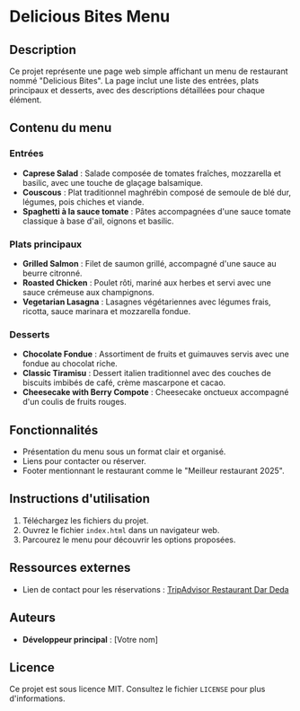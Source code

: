# Delicious Bites Menu

## Description
Ce projet représente une page web simple affichant un menu de restaurant nommé "Delicious Bites". La page inclut une liste des entrées, plats principaux et desserts, avec des descriptions détaillées pour chaque élément.

## Contenu du menu

### Entrées
- **Caprese Salad** : Salade composée de tomates fraîches, mozzarella et basilic, avec une touche de glaçage balsamique.
- **Couscous** : Plat traditionnel maghrébin composé de semoule de blé dur, légumes, pois chiches et viande.
- **Spaghetti à la sauce tomate** : Pâtes accompagnées d'une sauce tomate classique à base d'ail, oignons et basilic.

### Plats principaux
- **Grilled Salmon** : Filet de saumon grillé, accompagné d'une sauce au beurre citronné.
- **Roasted Chicken** : Poulet rôti, mariné aux herbes et servi avec une sauce crémeuse aux champignons.
- **Vegetarian Lasagna** : Lasagnes végétariennes avec légumes frais, ricotta, sauce marinara et mozzarella fondue.

### Desserts
- **Chocolate Fondue** : Assortiment de fruits et guimauves servis avec une fondue au chocolat riche.
- **Classic Tiramisu** : Dessert italien traditionnel avec des couches de biscuits imbibés de café, crème mascarpone et cacao.
- **Cheesecake with Berry Compote** : Cheesecake onctueux accompagné d'un coulis de fruits rouges.

## Fonctionnalités
- Présentation du menu sous un format clair et organisé.
- Liens pour contacter ou réserver.
- Footer mentionnant le restaurant comme le "Meilleur restaurant 2025".

## Instructions d'utilisation
1. Téléchargez les fichiers du projet.
2. Ouvrez le fichier `index.html` dans un navigateur web.
3. Parcourez le menu pour découvrir les options proposées.

## Ressources externes
- Lien de contact pour les réservations : [TripAdvisor Restaurant Dar Deda](https://www.tripadvisor.fr/Restaurant_Review-g293757-d1727826-Reviews-Restaurant_Dar_Deda-Tozeur_Tozeur_Governorate.html)

## Auteurs
- **Développeur principal** : [Votre nom]

## Licence
Ce projet est sous licence MIT. Consultez le fichier `LICENSE` pour plus d'informations.
